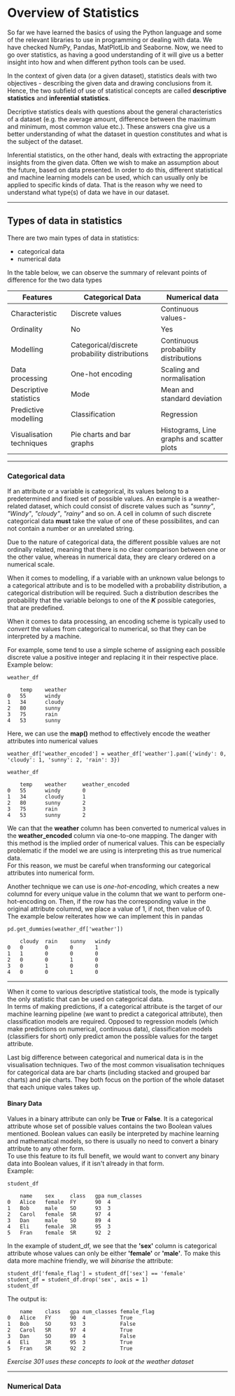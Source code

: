 # Overview of Statistics
So far we have learned the basics of using the Python language and some of the relevant libraries to use in programming or dealing with data.
We have checked NumPy, Pandas, MatPlotLib and Seaborne.
Now, we need to go over statistics, as having a good understanding of it will give us a better insight into how and when different python tools can be used.

In the context of given data (or a given dataset), statistics deals with two objectives - describing the given data and drawing conclusions from it. Hence, the two subfield of use of statistical concepts are called **descriptive statistics** and **inferential statistics**.

Decriptive statistics deals with questions about the general characteristics of a dataset (e.g. the average amount, difference between the maximum and minimum, most common value etc.). These answers cna give us a better understanding of what the dataset in question constitutes and what is the subject of the dataset.

Inferential statistics, on the other hand, deals with extracting the appropriate insights from the given data. Often we wish to make an assumption about the future, based on data presented. In order to do this, different statistical and machine learning models can be used, which can usually only be applied to specific kinds of data.
That is the reason why we need to understand what type(s) of data we have in our dataset.
___
## Types of data in statistics
There are two main types of data in statistics:
* categorical data
* numerical data

In the table below, we can observe the summary of relevant points of difference for the two data types

|Features|Categorical Data|Numerical data|
|---|---|---|
|Characteristic|Discrete values|Continuous values-|
|Ordinality|No|Yes|
|Modelling|Categorical/discrete probability distributions|Continuous probability distributions|
|Data processing|One-hot encoding|Scaling and normalisation|
|Descriptive statistics|Mode|Mean and standard deviation|
|Predictive modelling|Classification|Regression|
|Visualisation techniques|Pie charts and bar graphs|Histograms, Line graphs and scatter plots|
___
### Categorical data
If an attribute or a variable is categorical, its values belong to a predetermined and fixed set of possible values. An example is a weather-related dataset, which could consist of discrete values such as *"sunny"*, *"Windy"*, *"cloudy"*, *"rainy"* and so on. A cell in column of such discrete categorical data **must** take the value of one of these possibilites, and can not contain a number or an unrelated string.

Due to the nature of categorical data, the different possible values are not ordinally related, meaning that there is no clear comparison between one or the other value, whereas in numerical data, they are cleary ordered on a numerical scale.

When it comes to modelling, if a variable with an unknown value belongs to a categorical attribute and is to be modelled with a probability distribution, a categorical distribution will be required. Such a distribution describes the probability that the variable belongs to one of the ***K*** possible categories, that are predefined.

When it comes to data processing, an encoding scheme is typically used to *convert* the values from categorical to numerical, so that they can be interpreted by a machine.

For example, some tend to use a simple scheme of assigning each possible discrete value a positive integer and replacing it in their respective place.
Example below:
```
weather_df

    temp    weather
0   55      windy
1   34      cloudy
2   80      sunny
3   75      rain
4   53      sunny
```
Here, we can use the **map()** method to effectively encode the weather attributes into numerical values
```
weather_df['weather_encoded'] = weather_df['weather'].pam({'windy': 0, 'cloudy': 1, 'sunny': 2, 'rain': 3})
```
```
weather_df

    temp    weather     weather_encoded
0   55      windy       0
1   34      cloudy      1
2   80      sunny       2
3   75      rain        3
4   53      sunny       2
```
We can that the **weather** column has been converted to numerical values in the **weather_encoded** column via one-to-one mapping. The danger with this method is the implied order of numerical values. This can be especially problematic if the model we are using is interpreting this as true numerical data.\
For this reason, we must be careful when transforming our categorical attributes into numerical form.

Another technique we can use is *one-hot-encoding*, which creates a new columnd for every unique value in the column that we want to perform one-hot-encoding on. Then, if the row has the corresponding value in the original attribute columnd, we place a value of 1, if not, then value of 0.\
The example below reiterates how we can implement this in pandas
```
pd.get_dummies(weather_df['weather'])
```
```
    cloudy  rain    sunny   windy
0   0       0       0       1
1   1       0       0       0
2   0       0       1       0
3   0       1       0       0
4   0       0       1       0
```
___
When it come to various descriptive statistical tools, the mode is typically the only statistic that can be used on categorical data.\
In terms of making predictions, if a categorical attribute is the target of our machine learning pipeline (we want to predict a categorical attribute), then classification models are required. Opposed to regression models (which make predictions on numerical, continuous data), classification models (classifiers for short) only predict amon the possible values for the target attribute.

Last big difference between categorical and numerical data is in the visualisation techniques. Two of the most common visualisation techniques for categorical data are bar charts (including stacked and grouped bar charts) and pie charts. They both focus on the portion of the whole dataset that each unique vales takes up.

#### Binary Data
Values in a binary attribute can only be **True** or **False**. It is a categorical attribute whose set of possible values contains the two Boolean values mentioned. Boolean values can easily be interpreted by machine learning and mathematical models, so there is usually no need to convert a binary attribute to any other form.\
To use this feature to its full benefit, we would want to convert any binary data into Boolean values, if it isn't already in that form.\
Example:
```
student_df
```
```
    name    sex     class   gpa num_classes
0   Alice   female  FY      90  4
1   Bob     male    SO      93  3
2   Carol   female  SR      97  4
3   Dan     male    SO      89  4
4   Eli     female  JR      95  3
5   Fran    female  SR      92  2
```
In the example of student_df, we see that the **'sex'** column is categorical attribute whose values can only be either **'female'** or **'male'**. To make this data more machine friendly, we will *binarise* the attribute:
```
student_df['female_flag'] = student_df['sex'] == 'female'
student_df = student_df.drop('sex', axis = 1)
student_df
```
The output is:
```
    name    class   gpa num_classes female_flag
0   Alice   FY      90  4           True
1   Bob     SO      93  3           False
2   Carol   SR      97  4           True
3   Dan     SO      89  4           False
4   Eli     JR      95  3           True
5   Fran    SR      92  2           True
```
*Exercise 301 uses these concepts to look at the weather dataset*
___
### Numerical Data
